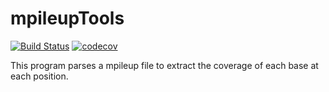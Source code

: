 mpileupTools
=====================

[![Build Status](https://travis-ci.org/adeschen/mpileupTools.svg?branch=master)](https://travis-ci.org/adeschen/mpileupTools)
[![codecov](https://codecov.io/gh/adeschen/mpileupTools/branch/master/graph/badge.svg)](https://codecov.io/gh/adeschen/mpileupTools)

This program parses a mpileup file to extract the coverage of each base at each position. 
